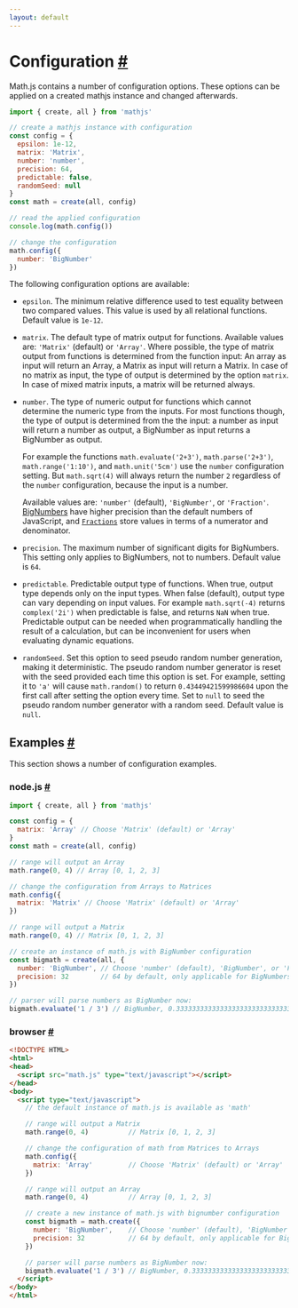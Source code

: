 ```yaml
---
layout: default
---
```


<h1 id="configuration">Configuration <a href="#configuration" title="Permalink">#</a></h1>

Math.js contains a number of configuration options.
These options can be applied on a created mathjs instance and changed afterwards.

```js
import { create, all } from 'mathjs'

// create a mathjs instance with configuration
const config = {
  epsilon: 1e-12,
  matrix: 'Matrix',
  number: 'number',
  precision: 64,
  predictable: false,
  randomSeed: null
}
const math = create(all, config)

// read the applied configuration
console.log(math.config())

// change the configuration
math.config({
  number: 'BigNumber'
})
```

The following configuration options are available:

- `epsilon`. The minimum relative difference used to test equality between two
  compared values. This value is used by all relational functions.
  Default value is `1e-12`.

- `matrix`. The default type of matrix output for functions.
  Available values are: `'Matrix'` (default) or `'Array'`.
  Where possible, the type of matrix output from functions is determined from
  the function input: An array as input will return an Array, a Matrix as input
  will return a Matrix. In case of no matrix as input, the type of output is
  determined by the option `matrix`. In case of mixed matrix
  inputs, a matrix will be returned always.

- `number`. The type of numeric output for functions which cannot
  determine the numeric type from the inputs. For most functions though,
  the type of output is determined from the the input:
  a number as input will return a number as output,
  a BigNumber as input returns a BigNumber as output.

  For example the functions `math.evaluate('2+3')`, `math.parse('2+3')`,
  `math.range('1:10')`, and `math.unit('5cm')` use the `number` configuration
  setting. But `math.sqrt(4)` will always return the number `2`
  regardless of the `number` configuration, because the input is a number.

  Available values are: `'number'` (default), `'BigNumber'`, or `'Fraction'`.
  [BigNumbers](../datatypes/bignumbers.js) have higher precision than the default
  numbers of JavaScript, and [`Fractions`](../datatypes/fractions.js) store
  values in terms of a numerator and denominator.

- `precision`. The maximum number of significant digits for BigNumbers.
  This setting only applies to BigNumbers, not to numbers.
  Default value is `64`.

- `predictable`. Predictable output type of functions. When true, output type
  depends only on the input types. When false (default), output type can vary
  depending on input values. For example `math.sqrt(-4)` returns `complex('2i')` when
  predictable is false, and returns `NaN` when true.
  Predictable output can be needed when programmatically handling the result of
  a calculation, but can be inconvenient for users when evaluating dynamic
  equations.

- `randomSeed`. Set this option to seed pseudo random number generation, making it deterministic. The pseudo random number generator is reset with the seed provided each time this option is set. For example, setting it to `'a'` will cause `math.random()` to return `0.43449421599986604` upon the first call after setting the option every time. Set to `null` to seed the pseudo random number generator with a random seed. Default value is `null`.


<h2 id="examples">Examples <a href="#examples" title="Permalink">#</a></h2>

This section shows a number of configuration examples.

<h3 id="nodejs">node.js <a href="#nodejs" title="Permalink">#</a></h3>

```js
import { create, all } from 'mathjs'

const config = {
  matrix: 'Array' // Choose 'Matrix' (default) or 'Array'
}
const math = create(all, config)

// range will output an Array
math.range(0, 4) // Array [0, 1, 2, 3]

// change the configuration from Arrays to Matrices
math.config({
  matrix: 'Matrix' // Choose 'Matrix' (default) or 'Array'
})

// range will output a Matrix
math.range(0, 4) // Matrix [0, 1, 2, 3]

// create an instance of math.js with BigNumber configuration
const bigmath = create(all, {
  number: 'BigNumber', // Choose 'number' (default), 'BigNumber', or 'Fraction'
  precision: 32        // 64 by default, only applicable for BigNumbers
})

// parser will parse numbers as BigNumber now:
bigmath.evaluate('1 / 3') // BigNumber, 0.33333333333333333333333333333333
```

<h3 id="browser">browser <a href="#browser" title="Permalink">#</a></h3>


```html
<!DOCTYPE HTML>
<html>
<head>
  <script src="math.js" type="text/javascript"></script>
</head>
<body>
  <script type="text/javascript">
    // the default instance of math.js is available as 'math'

    // range will output a Matrix
    math.range(0, 4)          // Matrix [0, 1, 2, 3]

    // change the configuration of math from Matrices to Arrays
    math.config({
      matrix: 'Array'         // Choose 'Matrix' (default) or 'Array'
    })

    // range will output an Array
    math.range(0, 4)          // Array [0, 1, 2, 3]

    // create a new instance of math.js with bignumber configuration
    const bigmath = math.create({
      number: 'BigNumber',    // Choose 'number' (default), 'BigNumber', or 'Fraction'
      precision: 32           // 64 by default, only applicable for BigNumbers
    })

    // parser will parse numbers as BigNumber now:
    bigmath.evaluate('1 / 3') // BigNumber, 0.33333333333333333333333333333333
  </script>
</body>
</html>
```
